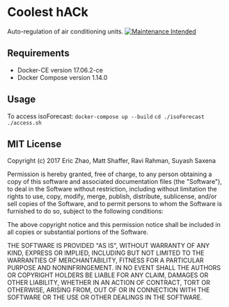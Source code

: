 # Coolest hACk
Auto-regulation of air conditioning units.
[![Maintenance Intended](http://maintained.tech/badge.svg)](http://maintained.tech/)

## Requirements
* Docker-CE version 17.06.2-ce
* Docker Compose version 1.14.0

## Usage
To access isoForecast:
`docker-compose up --build`
`cd ./isoForecast`
`./access.sh`

## MIT License 
Copyright (c) 2017 Eric Zhao, Matt Shaffer, Ravi Rahman, Suyash Saxena

Permission is hereby granted, free of charge, to any person obtaining a copy
of this software and associated documentation files (the "Software"), to deal
in the Software without restriction, including without limitation the rights
to use, copy, modify, merge, publish, distribute, sublicense, and/or sell
copies of the Software, and to permit persons to whom the Software is
furnished to do so, subject to the following conditions:

The above copyright notice and this permission notice shall be included in all
copies or substantial portions of the Software.

THE SOFTWARE IS PROVIDED "AS IS", WITHOUT WARRANTY OF ANY KIND, EXPRESS OR
IMPLIED, INCLUDING BUT NOT LIMITED TO THE WARRANTIES OF MERCHANTABILITY,
FITNESS FOR A PARTICULAR PURPOSE AND NONINFRINGEMENT. IN NO EVENT SHALL THE
AUTHORS OR COPYRIGHT HOLDERS BE LIABLE FOR ANY CLAIM, DAMAGES OR OTHER
LIABILITY, WHETHER IN AN ACTION OF CONTRACT, TORT OR OTHERWISE, ARISING FROM,
OUT OF OR IN CONNECTION WITH THE SOFTWARE OR THE USE OR OTHER DEALINGS IN THE
SOFTWARE.

